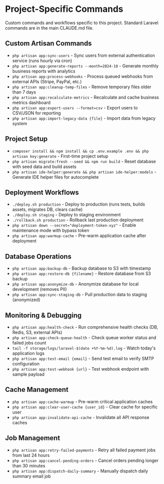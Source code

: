 # Project-Specific Commands

Custom commands and workflows specific to this project. Standard Laravel commands are in the main CLAUDE.md file.

## Custom Artisan Commands

- `php artisan app:sync-users` - Sync users from external authentication service (runs hourly via cron)
- `php artisan app:generate-reports --month=2024-10` - Generate monthly business reports with analytics
- `php artisan app:process-webhooks` - Process queued webhooks from external APIs (Stripe, PayPal, etc.)
- `php artisan app:cleanup-temp-files` - Remove temporary files older than 7 days
- `php artisan app:recalculate-metrics` - Recalculate and cache business metrics dashboard
- `php artisan app:export-users --format=csv` - Export users to CSV/JSON for reporting
- `php artisan app:import-legacy-data {file}` - Import data from legacy system

## Project Setup

- `composer install && npm install && cp .env.example .env && php artisan key:generate` - First-time project setup
- `php artisan migrate:fresh --seed && npm run build` - Reset database with seed data and build assets
- `php artisan ide-helper:generate && php artisan ide-helper:models` - Generate IDE helper files for autocomplete

## Deployment Workflows

- `./deploy.sh production` - Deploy to production (runs tests, builds assets, migrates DB, clears cache)
- `./deploy.sh staging` - Deploy to staging environment
- `./rollback.sh production` - Rollback last production deployment
- `php artisan down --secret="deployment-token-xyz"` - Enable maintenance mode with bypass token
- `php artisan app:warmup-cache` - Pre-warm application cache after deployment

## Database Operations

- `php artisan app:backup-db` - Backup database to S3 with timestamp
- `php artisan app:restore-db {filename}` - Restore database from S3 backup
- `php artisan app:anonymize-db` - Anonymize database for local development (removes PII)
- `php artisan app:sync-staging-db` - Pull production data to staging (anonymized)

## Monitoring & Debugging

- `php artisan app:health-check` - Run comprehensive health checks (DB, Redis, S3, external APIs)
- `php artisan app:check-queue-health` - Check queue worker status and failed jobs count
- `tail -f storage/logs/laravel-$(date +%Y-%m-%d).log` - Watch today's application logs
- `php artisan app:test-email {email}` - Send test email to verify SMTP configuration
- `php artisan app:test-webhook {url}` - Test webhook endpoint with sample payload

## Cache Management

- `php artisan app:cache-warmup` - Pre-warm critical application caches
- `php artisan app:clear-user-cache {user_id}` - Clear cache for specific user
- `php artisan app:invalidate-api-cache` - Invalidate all API response caches

## Job Management

- `php artisan app:retry-failed-payments` - Retry all failed payment jobs from last 24 hours
- `php artisan app:cancel-pending-orders` - Cancel orders pending longer than 30 minutes
- `php artisan app:dispatch-daily-summary` - Manually dispatch daily summary email job
